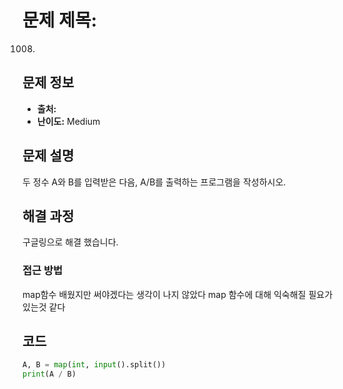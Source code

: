 # 문제 제목: 
1008.
## 문제 정보
- **출처:** 
- **난이도:** 
Medium
## 문제 설명
두 정수 A와 B를 입력받은 다음, A/B를 출력하는 프로그램을 작성하시오.

## 해결 과정
구글링으로 해결 했습니다.
### 접근 방법
map함수 배웠지만 써야겠다는 생각이 나지 않았다 map 함수에 대해 익숙해질 필요가 있는것 같다
## 코드
```python
A, B = map(int, input().split())
print(A / B)

